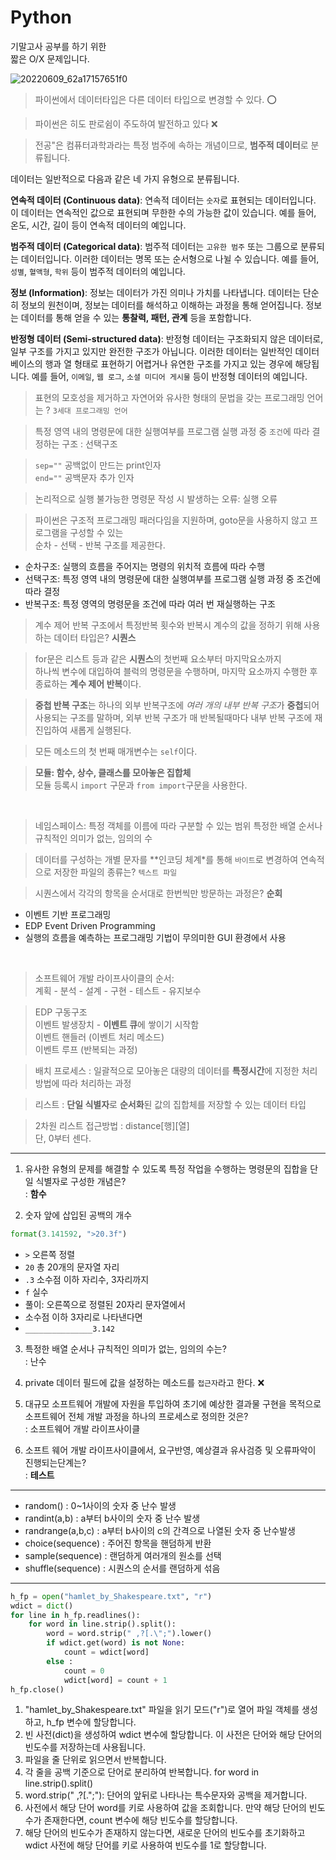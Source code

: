 # Python
기말고사 공부를 하기 위한 <br>
짧은 O/X 문제입니다.

![20220609_62a17157651f0](https://github.com/julie-min/TIL/assets/130271406/10e951e4-68f0-4a61-ab8c-eb44a3209575)


> 파이썬에서 데이터타입은 다른 데이터 타입으로 변경할 수 있다. ⭕

> 파이썬은 히도 판로쉼이 주도하여 발전하고 있다 ❌

> 전공"은 컴퓨터과학과라는 특정 범주에 속하는 개념이므로, **범주적 데이터**로 분류됩니다.

데이터는 일반적으로 다음과 같은 네 가지 유형으로 분류됩니다.

**연속적 데이터 (Continuous data)**: 연속적 데이터는 `숫자`로 표현되는 데이터입니다. 이 데이터는 연속적인 값으로 표현되며 무한한 수의 가능한 값이 있습니다. 예를 들어, 온도, 시간, 길이 등이 연속적 데이터의 예입니다.

**범주적 데이터 (Categorical data)**: 범주적 데이터는 `고유한 범주` 또는 그룹으로 분류되는 데이터입니다. 이러한 데이터는 명목 또는 순서형으로 나뉠 수 있습니다. 예를 들어, `성별`, `혈액형`, `학위` 등이 범주적 데이터의 예입니다.

**정보 (Information)**: 정보는 데이터가 가진 의미나 가치를 나타냅니다. 데이터는 단순히 정보의 원천이며, 정보는 데이터를 해석하고 이해하는 과정을 통해 얻어집니다. 정보는 데이터를 통해 얻을 수 있는 **통찰력, 패턴, 관계** 등을 포함합니다.

**반정형 데이터 (Semi-structured data)**: 반정형 데이터는 구조화되지 않은 데이터로, 일부 구조를 가지고 있지만 완전한 구조가 아닙니다. 이러한 데이터는 일반적인 데이터베이스의 행과 열 형태로 표현하기 어렵거나 유연한 구조를 가지고 있는 경우에 해당됩니다. 예를 들어, `이메일`, `웹 로그`, `소셜 미디어 게시물` 등이 반정형 데이터의 예입니다.



> 표현의 모호성을 제거하고 자연어와 유사한 형태의 문법을 갖는 프로그래밍 언어는 ? `3세대 프로그래밍 언어`

> 특정 영역 내의 명령문에 대한 실행여부를 프로그램 실행 과정 중 `조건`에 따라 결정하는 구조 : 선택구조

> `sep=""` 공백없이 만드는 print인자 <br>
> `end=""` 공백문자 추가 인자

> 논리적으로 실행 불가능한 명령문 작성 시 발생하는 오류: 실행 오류

> 파이썬은 구조적 프로그래밍 패러다임을 지원하며, goto문을 사용하지 않고 프로그램을 구성할 수 있는<br>
> 순차 - 선택 - 반복 구조를 제공한다.
- 순차구조: 실행의 흐름을 주어지는 명령의 위치적 흐름에 따라 수행
- 선택구조: 특정 영역 내의 명령문에 대한 실행여부를 프로그램 실행 과정 중 조건에 따라 결정
- 반복구조: 특정 영역의 명령문을 조건에 따라 여러 번 재실행하는 구조

> 계수 제어 반복 구조에서 특정반복 횟수와 반복시 계수의 값을 정하기 위해 사용하는 데이터 타입은? **시퀀스**

> for문은 리스트 등과 같은 **시퀀스**의 첫번째 요소부터 마지막요소까지 <br>
> 하나씩 변수에 대입하여 블럭의 명령문을 수행하며, 마지막 요소까지 수행한 후 종료하는 **계수 제어 반복**이다.

> **중첩 반복 구조**는 하나의 외부 반복구조에 *여러 개의 내부 반복 구조*가 **중첩**되어 사용되는 구조를 말하며, 외부 반복 구조가 매 반복될때마다 내부 반복 구조에 재진입하여 새롭게 실행된다.

> 모든 메소드의 첫 번째 매개변수는 `self`이다.

> **모듈: 함수, 상수, 클래스를 모아놓은 집합체** <br>
> 모듈 등록시 `import` 구문과 `from import`구문을 사용한다.

<br>

> 네임스페이스: 특정 객체를 이름에 따라 구분할 수 있는 범위
> 특정한 배열 순서나 규칙적인 의미가 없는, 임의의 수

> 데이터를 구성하는 개별 문자를 **인코딩 체계*를 통해 `바이트`로 변경하여 연속적으로 저장한 파일의 종류는? `텍스트 파일`

> 시퀀스에서 각각의 항목을 순서대로 한번씩만 방문하는 과정은? **순회**

- 이벤트 기반 프로그래밍 <br>
- EDP Event  Driven Programming
- 실행의 흐름을 예측하는 프로그래밍 기법이 무의미한 GUI 환경에서 사용
<br>

> 소프트웨어 개발 라이프사이클의 순서:<br>
계획 - 분석 - 설계 - 구현 - 테스트 - 유지보수

> EDP 구동구조<br>
이벤트 발생장치 - **이벤트 큐**에 쌓이기 시작함<br>
이벤트 핸들러 (이벤트 처리 메소드) <br>
이벤트 루프 (반복되는 과정)

> 배치 프로세스 : 일괄적으로 모아놓은 대량의 데이터를 **특정시간**에 지정한 처리방법에 따라 처리하는 과정


> 리스트 : **단일 식별자**로 **순서화**된 값의 집합체를 저장할 수 있는 데이터 타입

> 2차원 리스트 접근방법 : distance[행][열] <br>
> 단, 0부터 센다.

---

1. 유사한 유형의 문제를 해결할 수 있도록 특정 작업을 수행하는 명령문의 집합을 단일 식별자로 구성한 개념은? <br>
   : **함수**

2. 숫자 앞에 삽입된 공백의 개수<br>
```python
format(3.141592, ">20.3f")
```
- `>` 오른쪽 정렬
- `20` 총 20개의 문자열 자리
- `.3` 소수점 이하 자리수, 3자리까지
- `f` 실수
- 풀이: 오른쪽으로 정렬된 20자리 문자열에서<br>
- 소수점 이하 3자리로 나타낸다면<br>
- `_______________3.142`
  
3. 특정한 배열 순서나 규칙적인 의미가 없는, 임의의 수는? <br>
  : 난수

4. private 데이터 필드에 값을 설정하는 메소드를 `접근자`라고 한다. ❌

5. 대규모 소프트웨어 개발에 자원을 투입하여 초기에 예상한 결과물 구현을 목적으로 소프트웨어 전체 개발 과정을 하나의 프로세스로 정의한 것은? <br>
 : 소프트웨어 개발 라이프사이클

6. 소프트 웨어 개발 라이프사이클에서, 요구반영, 예상결과 유사검증 및 오류파악이 진행되는단계는? <br>
   : **테스트**

---

- random() : 0~1사이의 숫자 중 난수 발생
- randint(a,b) : a부터 b사이의 숫자 중 난수 발생
- randrange(a,b,c) : a부터 b사이의 c의 간격으로 나열된 숫자 중 난수발생
- choice(sequence) : 주어진 항목을 핸덤하게 반환
- sample(sequence) : 랜덤하게 여러개의 원소를 선택
- shuffle(sequence) : 시퀀스의 순서를 랜덤하게 섞음
---

```python
h_fp = open("hamlet_by_Shakespeare.txt", "r")
wdict = dict()
for line in h_fp.readlines():
    for word in line.strip().split():
        word = word.strip(" ,?[.\";").lower()
        if wdict.get(word) is not None:
            count = wdict[word]
        else :
            count = 0
            wdict[word] = count + 1
h_fp.close()
```
1. "hamlet_by_Shakespeare.txt" 파일을 읽기 모드("r")로 열어 파일 객체를 생성하고, h_fp 변수에 할당합니다.
2. 빈 사전(dict)을 생성하여 wdict 변수에 할당합니다. 이 사전은 단어와 해당 단어의 빈도수를 저장하는데 사용됩니다.
3.  파일을 줄 단위로 읽으면서 반복합니다.
4. 각 줄을 공백 기준으로 단어로 분리하여 반복합니다. for word in line.strip().split()
5. word.strip(" ,?[.\";"): 단어의 앞뒤로 나타나는 특수문자와 공백을 제거합니다.
6. 사전에서 해당 단어 word를 키로 사용하여 값을 조회합니다. 만약 해당 단어의 빈도수가 존재한다면, count 변수에 해당 빈도수를 할당합니다.
7. 해당 단어의 빈도수가 존재하지 않는다면, 새로운 단어의 빈도수를 초기화하고 wdict 사전에 해당 단어를 키로 사용하여 빈도수를 1로 할당합니다.
